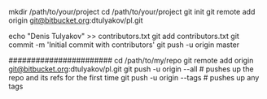 mkdir /path/to/your/project
cd /path/to/your/project
git init
git remote add origin git@bitbucket.org:dtulyakov/pl.git

echo "Denis Tulyakov" >> contributors.txt
git add contributors.txt
git commit -m 'Initial commit with contributors'
git push -u origin master

#######################
cd /path/to/my/repo
git remote add origin git@bitbucket.org:dtulyakov/pl.git
git push -u origin --all # pushes up the repo and its refs for the first time
git push -u origin --tags # pushes up any tags